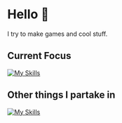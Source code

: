 # Hello 👋

I try to make games and cool stuff.

## Current Focus

[![My Skills](https://skillicons.dev/icons?i=godot)](https://skillicons.dev) 

## Other things I partake in


[![My Skills](https://skillicons.dev/icons?i=java,unity,mint,obsidian,linux)](https://skillicons.dev)
<!--
**Juexis/Juexis** is a ✨ _special_ ✨ repository because its `README.md` (this file) appears on your GitHub profile.

Here are some ideas to get you started:

- 🔭 I’m currently working on ...
- 🌱 I’m currently learning ...
- 👯 I’m looking to collaborate on ...
- 🤔 I’m looking for help with ...
- 💬 Ask me about ...
- 📫 How to reach me: ...
- 😄 Pronouns: ...
- ⚡ Fun fact: ...
-->
